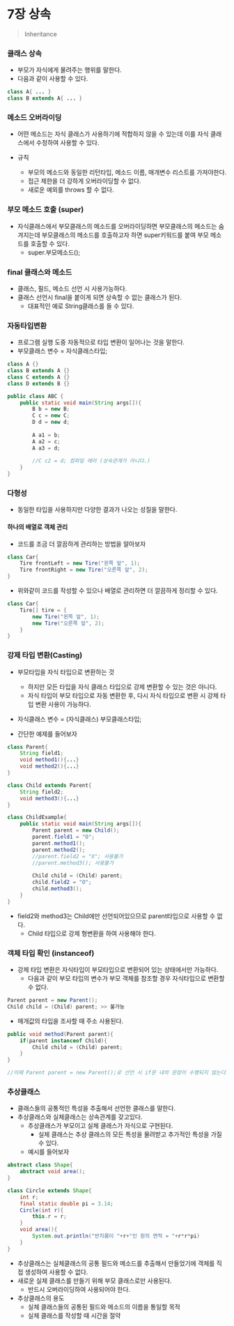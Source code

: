 # 7장 상속

> Inheritance

### 클래스 상속

* 부모가 자식에게 물려주는 행위를 말한다.
* 다음과 같이 사용할 수 있다.

```java
class A{ ... }
class B extends A{ ... }
```

### 메소드 오버라이딩

* 어떤 메소드는 자식 클래스가 사용하기에 적합하지 않을 수 있는데 이를 자식 클래스에서 수정하여 사용할 수 있다.

* 규칙
  * 부모의 메소드와 동일한 리턴타입, 메소드 이름, 매개변수 리스트를 가져야한다.
  * 접근 제한을 더 강하게 오버라이딩할 수 없다.
  * 새로운 예외를 throws 할 수 없다.

### 부모 메소드 호출 (super)

* 자식클래스에서 부모클래스의 메소드를 오버라이딩하면 부모클래스의 메소드는 숨겨지는데 부모클래스의 메소드를 호출하고자 하면 super키워드를 붙여 부모 메소드를 호출할 수 있다.
  * super.부모메소드();

### final 클래스와 메소드

* 클래스, 필드, 메소드 선언 시 사용가능하다.
* 클래스 선언시 final을 붙이게 되면 상속할 수 없는 클래스가 된다.
  * 대표적인 예로 String클래스를 들 수 있다.

### 자동타입변환

* 프로그램 실행 도중 자동적으로 타입 변환이 일어나는 것을 말한다.
* 부모클래스 변수 = 자식클래스타입;

```java
class A {}
class B extends A {}
class C extends A {}
class D extends B {}

public class ABC {
    public static void main(String args[]){
        B b = new B;
        C c = new C;
        D d = new d;
        
        A a1 = b;
        A a2 = c;
        A a3 = d;
        
        //C c2 = d; 컴파일 에러 (상속관계가 아니다.)
    }
}
```

### 다형성

* 동일한 타입을 사용하지만 다양한 결과가 나오는 성질을 말한다.

 #### 하나의 배열로 객체 관리

* 코드를 조금 더 깔끔하게 관리하는 방법을 알아보자

```java
class Car{
    Tire frontLeft = new Tire("왼쪽 앞", 1);
    Tire frontRight = new Tire("오른쪽 앞", 2);
}
```

* 위와같이 코드를 작성할 수 있으나 배열로 관리하면 더 깔끔하게 정리할 수 있다.

```java
class Car{
    Tire[] tire = {
        new Tire("왼쪽 앞", 1);
        new Tire("오른쪽 앞", 2);
    }
}
```

### 강제 타입 변환(Casting)

* 부모타입을 자식 타입으로 변환하는 것
  * 하지만 모든 타입을 자식 클래스 타입으로 강제 변환할 수 있는 것은 아니다.
  * 자식 타입이 부모 타입으로 자동 변환한 후, 다시 자식 타입으로 변환 시 강제 타입 변환 사용이 가능하다.

* 자식클래스 변수 = (자식클래스) 부모클래스타입;
* 간단한 예제를 들어보자

```java
class Parent{
    String field1;
    void method1(){...}
    void method2(){...}
}

class Child extends Parent{
    String field2;
    void method3(){...}
}

class ChildExample{
    public static void main(String args[]){
        Parent parent = new Child();
        parent.field1 = "O";
        parent.method1();
        parent.method2();
        //parent.field2 = "X"; 사용불가
        //parent.method3(); 사용불가
        
        Child child = (Child) parent;
        child.field2 = "O";
        child.method3();
    }
}
```

* field2와 method3는 Child에만 선언되어있으므로 parent타입으로 사용할 수 없다.
  * Child 타입으로 강제 형변환을 하여 사용해야 한다.

### 객체 타입 확인 (instanceof)

* 강제 타입 변환은 자식타입이 부모타입으로 변환되어 있는 상태에서만 가능하다.
  * 다음과 같이 부모 타입의 변수가 부모 객체를 참조할 경우 자식타입으로 변환할 수 없다.

```java
Parent parent = new Parent();
Child child = (Child) parent; >> 불가능
```

* 매개값의 타입을 조사할 때 주소 사용된다.

```java
public void method(Parent parent){
    if(parent instanceof Child){
        Child child = (Child) parent;
    }
}

//이때 Parent parent = new Parent();로 선언 시 if문 내의 문장이 수행되지 않는다.
```

### 추상클래스

* 클래스들의 공통적인 특성을 추출해서 선언한 클래스를 말한다.
* 추상클래스와 실체클래스는 상속관계를 갖고있다.
  * 추상클래스가 부모이고 실체 클래스가 자식으로 구현된다.	
    * 실체 클래스는 추상 클래스의 모든 특성을 물려받고 추가적인 특성을 가질 수 있다.
  * 예시를 들어보자

```java
abstract class Shape{
    abstract void area();
}

class Circle extends Shape{
    int r;
    final static double pi = 3.14;
    Circle(int r){
        this.r = r;
    }
    void area(){
        System.out.println("반지름이 "+r+"인 원의 면적 = "+r*r*pi)
    }
}
```

* 추상클래스는 실체클래스의 공통 필드와 메소드를 추출해서 만들었기에 객체를 직접 생성하여 사용할 수 없다.
* 새로운 실체 클래스를 만들기 위해 부모 클래스로만 사용된다.
  * 반드시 오버라이딩하여 사용되어야 한다.
* 추상클래스의 용도
  * 실체 클래스들의 공통된 필드와 메소드의 이름을 통일할 목적
  * 실체 클래스를 작성할 때 시간을 절약